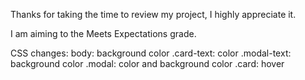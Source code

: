 Thanks for taking the time to review my project, I highly appreciate it.

I am aiming to the Meets Expectations grade.

CSS changes:
body: background color
.card-text: color
.modal-text: background color
.modal: color and background color
.card: hover